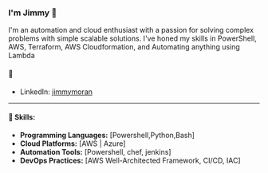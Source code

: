 ### I'm Jimmy 👋

I'm an automation and cloud enthusiast with a passion for solving complex problems with simple scalable solutions. I've honed my skills in PowerShell, AWS, Terraform, AWS Cloudformation, and Automating anything using Lambda
#### 💬
- LinkedIn: [jimmymoran](https://www.linkedin.com/in/jimmymoran/)
---
#### 🚀 Skills:
- **Programming Languages:** [Powershell,Python,Bash]
- **Cloud Platforms:** [AWS | Azure]
- **Automation Tools:** [Powershell, chef, jenkins]
- **DevOps Practices:** [AWS Well-Architected Framework, CI/CD, IAC]
